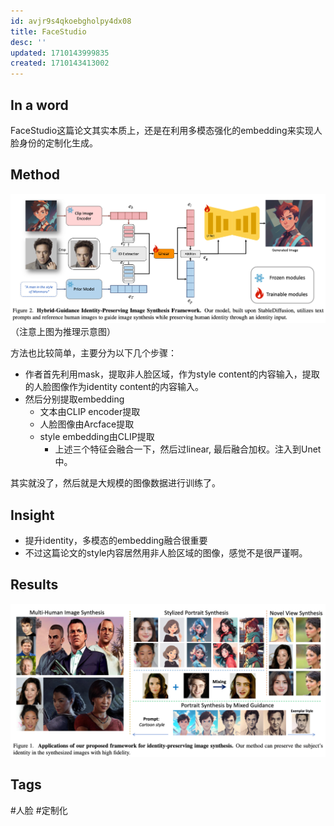 ```yaml
---
id: avjr9s4qkoebgholpy4dx08
title: FaceStudio
desc: ''
updated: 1710143999835
created: 1710143413002
---
```


## In a word

FaceStudio这篇论文其实本质上，还是在利用多模态强化的embedding来实现人脸身份的定制化生成。


## Method

![图 0](images/7dbf6251ac1466db4e7a1ca2350057c62370f1532daa4420b4346589b43d872a.png)  
（注意上图为推理示意图）

方法也比较简单，主要分为以下几个步骤：
* 作者首先利用mask，提取非人脸区域，作为style content的内容输入，提取的人脸图像作为identity content的内容输入。
* 然后分别提取embedding 
  * 文本由CLIP encoder提取
  * 人脸图像由Arcface提取
  * style embedding由CLIP提取
    * 上述三个特征会融合一下，然后过linear, 最后融合加权。注入到Unet中。

其实就没了，然后就是大规模的图像数据进行训练了。



## Insight

* 提升identity，多模态的embedding融合很重要
* 不过这篇论文的style内容居然用非人脸区域的图像，感觉不是很严谨啊。



## Results

![图 1](images/60d00252e531d45982db2d4193aae8a82d642e9dba6050ea1bf0105933c21a5e.png)  


## Tags

#人脸 #定制化